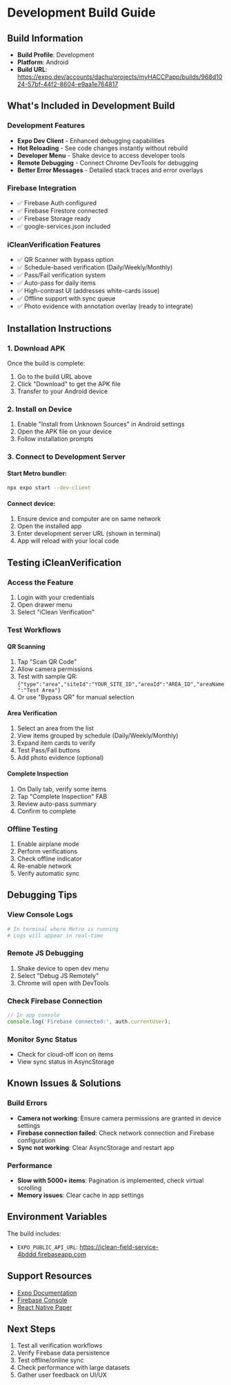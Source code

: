 # Development Build Guide

## Build Information
- **Build Profile**: Development
- **Platform**: Android
- **Build URL**: https://expo.dev/accounts/dachu/projects/myHACCPapp/builds/968d1024-57bf-44f2-8604-e9aa1e764817

## What's Included in Development Build

### Development Features
- **Expo Dev Client** - Enhanced debugging capabilities
- **Hot Reloading** - See code changes instantly without rebuild
- **Developer Menu** - Shake device to access developer tools
- **Remote Debugging** - Connect Chrome DevTools for debugging
- **Better Error Messages** - Detailed stack traces and error overlays

### Firebase Integration
- ✅ Firebase Auth configured
- ✅ Firebase Firestore connected
- ✅ Firebase Storage ready
- ✅ google-services.json included

### iCleanVerification Features
- ✅ QR Scanner with bypass option
- ✅ Schedule-based verification (Daily/Weekly/Monthly)
- ✅ Pass/Fail verification system
- ✅ Auto-pass for daily items
- ✅ High-contrast UI (addresses white-cards issue)
- ✅ Offline support with sync queue
- ✅ Photo evidence with annotation overlay (ready to integrate)

## Installation Instructions

### 1. Download APK
Once the build is complete:
1. Go to the build URL above
2. Click "Download" to get the APK file
3. Transfer to your Android device

### 2. Install on Device
1. Enable "Install from Unknown Sources" in Android settings
2. Open the APK file on your device
3. Follow installation prompts

### 3. Connect to Development Server

#### Start Metro bundler:
```bash
npx expo start --dev-client
```

#### Connect device:
1. Ensure device and computer are on same network
2. Open the installed app
3. Enter development server URL (shown in terminal)
4. App will reload with your local code

## Testing iCleanVerification

### Access the Feature
1. Login with your credentials
2. Open drawer menu
3. Select "iClean Verification"

### Test Workflows

#### QR Scanning
1. Tap "Scan QR Code"
2. Allow camera permissions
3. Test with sample QR: `{"type":"area","siteId":"YOUR_SITE_ID","areaId":"AREA_ID","areaName":"Test Area"}`
4. Or use "Bypass QR" for manual selection

#### Area Verification
1. Select an area from the list
2. View items grouped by schedule (Daily/Weekly/Monthly)
3. Expand item cards to verify
4. Test Pass/Fail buttons
5. Add photo evidence (optional)

#### Complete Inspection
1. On Daily tab, verify some items
2. Tap "Complete Inspection" FAB
3. Review auto-pass summary
4. Confirm to complete

### Offline Testing
1. Enable airplane mode
2. Perform verifications
3. Check offline indicator
4. Re-enable network
5. Verify automatic sync

## Debugging Tips

### View Console Logs
```bash
# In terminal where Metro is running
# Logs will appear in real-time
```

### Remote JS Debugging
1. Shake device to open dev menu
2. Select "Debug JS Remotely"
3. Chrome will open with DevTools

### Check Firebase Connection
```javascript
// In app console
console.log('Firebase connected:', auth.currentUser);
```

### Monitor Sync Status
- Check for cloud-off icon on items
- View sync status in AsyncStorage

## Known Issues & Solutions

### Build Errors
- **Camera not working**: Ensure camera permissions are granted in device settings
- **Firebase connection failed**: Check network connection and Firebase configuration
- **Sync not working**: Clear AsyncStorage and restart app

### Performance
- **Slow with 5000+ items**: Pagination is implemented, check virtual scrolling
- **Memory issues**: Clear cache in app settings

## Environment Variables
The build includes:
- `EXPO_PUBLIC_API_URL`: https://iclean-field-service-4bddd.firebaseapp.com

## Support Resources
- [Expo Documentation](https://docs.expo.dev/)
- [Firebase Console](https://console.firebase.google.com/)
- [React Native Paper](https://callstack.github.io/react-native-paper/)

## Next Steps
1. Test all verification workflows
2. Verify Firebase data persistence
3. Test offline/online sync
4. Check performance with large datasets
5. Gather user feedback on UI/UX